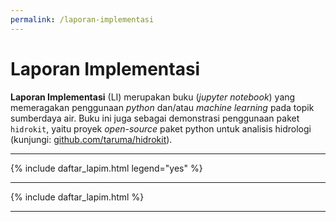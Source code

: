 ```yaml
---
permalink: /laporan-implementasi
---
```


# Laporan Implementasi

__Laporan Implementasi__ (LI) merupakan buku (_jupyter notebook_) yang memeragakan penggunaan _python_ dan/atau _machine learning_ pada topik sumberdaya air. Buku ini juga sebagai demonstrasi penggunaan paket `hidrokit`, yaitu proyek _open-source_ paket python untuk analisis hidrologi (kunjungi: [github.com/taruma/hidrokit](https://github.com/taruma/hidrokit)).

-----

{% include daftar_lapim.html legend="yes" %}

-----

{% include daftar_lapim.html %}

-----


